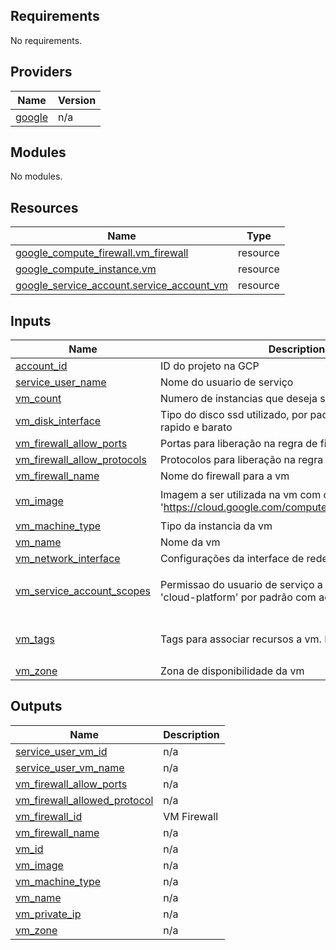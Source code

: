 <!-- BEGIN_TF_DOCS -->
## Requirements

No requirements.

## Providers

| Name | Version |
|------|---------|
| <a name="provider_google"></a> [google](#provider\_google) | n/a |

## Modules

No modules.

## Resources

| Name | Type |
|------|------|
| [google_compute_firewall.vm_firewall](https://registry.terraform.io/providers/hashicorp/google/latest/docs/resources/compute_firewall) | resource |
| [google_compute_instance.vm](https://registry.terraform.io/providers/hashicorp/google/latest/docs/resources/compute_instance) | resource |
| [google_service_account.service_account_vm](https://registry.terraform.io/providers/hashicorp/google/latest/docs/resources/service_account) | resource |

## Inputs

| Name | Description | Type | Default | Required |
|------|-------------|------|---------|:--------:|
| <a name="input_account_id"></a> [account\_id](#input\_account\_id) | ID do projeto na GCP | `string` | n/a | yes |
| <a name="input_service_user_name"></a> [service\_user\_name](#input\_service\_user\_name) | Nome do usuario de serviço | `string` | n/a | yes |
| <a name="input_vm_count"></a> [vm\_count](#input\_vm\_count) | Numero de instancias que deseja subir | `number` | `1` | no |
| <a name="input_vm_disk_interface"></a> [vm\_disk\_interface](#input\_vm\_disk\_interface) | Tipo do disco ssd utilizado, por padrao o NVME é o mais rapido e barato | `string` | `"NVME"` | no |
| <a name="input_vm_firewall_allow_ports"></a> [vm\_firewall\_allow\_ports](#input\_vm\_firewall\_allow\_ports) | Portas para liberação na regra de firewall | `list(string)` | n/a | yes |
| <a name="input_vm_firewall_allow_protocols"></a> [vm\_firewall\_allow\_protocols](#input\_vm\_firewall\_allow\_protocols) | Protocolos para liberação na regra de firewall | `string` | n/a | yes |
| <a name="input_vm_firewall_name"></a> [vm\_firewall\_name](#input\_vm\_firewall\_name) | Nome do firewall para a vm | `string` | n/a | yes |
| <a name="input_vm_image"></a> [vm\_image](#input\_vm\_image) | Imagem a ser utilizada na vm com o formato aceito em 'https://cloud.google.com/compute/docs/images#gcloud' | `string` | `"ubuntu-os-cloud/ubuntu-2004-lts"` | no |
| <a name="input_vm_machine_type"></a> [vm\_machine\_type](#input\_vm\_machine\_type) | Tipo da instancia da vm | `string` | n/a | yes |
| <a name="input_vm_name"></a> [vm\_name](#input\_vm\_name) | Nome da vm | `string` | n/a | yes |
| <a name="input_vm_network_interface"></a> [vm\_network\_interface](#input\_vm\_network\_interface) | Configurações da interface de rede da vm | `string` | `"default"` | no |
| <a name="input_vm_service_account_scopes"></a> [vm\_service\_account\_scopes](#input\_vm\_service\_account\_scopes) | Permissao do usuario de serviço a apis da Google cloud. 'cloud-platform' por padrão com acesso a ALL Api's | `list(string)` | <pre>[<br/>  "cloud-platform"<br/>]</pre> | no |
| <a name="input_vm_tags"></a> [vm\_tags](#input\_vm\_tags) | Tags para associar recursos a vm. Ex: Firewall rules | `list(string)` | <pre>[<br/>  "Terraform"<br/>]</pre> | no |
| <a name="input_vm_zone"></a> [vm\_zone](#input\_vm\_zone) | Zona de disponibilidade da vm | `string` | n/a | yes |

## Outputs

| Name | Description |
|------|-------------|
| <a name="output_service_user_vm_id"></a> [service\_user\_vm\_id](#output\_service\_user\_vm\_id) | n/a |
| <a name="output_service_user_vm_name"></a> [service\_user\_vm\_name](#output\_service\_user\_vm\_name) | n/a |
| <a name="output_vm_firewall_allow_ports"></a> [vm\_firewall\_allow\_ports](#output\_vm\_firewall\_allow\_ports) | n/a |
| <a name="output_vm_firewall_allowed_protocol"></a> [vm\_firewall\_allowed\_protocol](#output\_vm\_firewall\_allowed\_protocol) | n/a |
| <a name="output_vm_firewall_id"></a> [vm\_firewall\_id](#output\_vm\_firewall\_id) | VM Firewall |
| <a name="output_vm_firewall_name"></a> [vm\_firewall\_name](#output\_vm\_firewall\_name) | n/a |
| <a name="output_vm_id"></a> [vm\_id](#output\_vm\_id) | n/a |
| <a name="output_vm_image"></a> [vm\_image](#output\_vm\_image) | n/a |
| <a name="output_vm_machine_type"></a> [vm\_machine\_type](#output\_vm\_machine\_type) | n/a |
| <a name="output_vm_name"></a> [vm\_name](#output\_vm\_name) | n/a |
| <a name="output_vm_private_ip"></a> [vm\_private\_ip](#output\_vm\_private\_ip) | n/a |
| <a name="output_vm_zone"></a> [vm\_zone](#output\_vm\_zone) | n/a |
<!-- END_TF_DOCS -->
